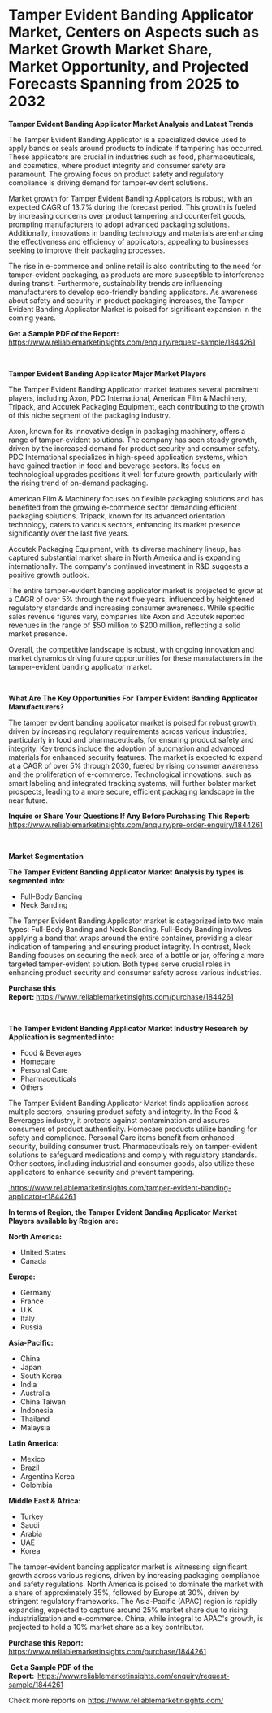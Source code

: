 <p><h1>Tamper Evident Banding Applicator Market, Centers on Aspects such as Market Growth Market Share, Market Opportunity, and Projected Forecasts Spanning from 2025 to 2032</h1></p><p><strong>Tamper Evident Banding Applicator Market Analysis and Latest Trends</strong></p>
<p><p>The Tamper Evident Banding Applicator is a specialized device used to apply bands or seals around products to indicate if tampering has occurred. These applicators are crucial in industries such as food, pharmaceuticals, and cosmetics, where product integrity and consumer safety are paramount. The growing focus on product safety and regulatory compliance is driving demand for tamper-evident solutions.</p><p>Market growth for Tamper Evident Banding Applicators is robust, with an expected CAGR of 13.7% during the forecast period. This growth is fueled by increasing concerns over product tampering and counterfeit goods, prompting manufacturers to adopt advanced packaging solutions. Additionally, innovations in banding technology and materials are enhancing the effectiveness and efficiency of applicators, appealing to businesses seeking to improve their packaging processes. </p><p>The rise in e-commerce and online retail is also contributing to the need for tamper-evident packaging, as products are more susceptible to interference during transit. Furthermore, sustainability trends are influencing manufacturers to develop eco-friendly banding applicators. As awareness about safety and security in product packaging increases, the Tamper Evident Banding Applicator Market is poised for significant expansion in the coming years.</p></p>
<p><strong>Get a Sample PDF of the Report:&nbsp;</strong> <a href="https://www.reliablemarketinsights.com/enquiry/request-sample/1844261?utm_campaign=2819&utm_medium=2&utm_source=Github&utm_content=ia&utm_term=28022025&utm_id=tamper-evident-banding-applicator">https://www.reliablemarketinsights.com/enquiry/request-sample/1844261</a></p>
<p>&nbsp;</p>
<p><strong>Tamper Evident Banding Applicator Major Market Players</strong></p>
<p><p>The Tamper Evident Banding Applicator market features several prominent players, including Axon, PDC International, American Film & Machinery, Tripack, and Accutek Packaging Equipment, each contributing to the growth of this niche segment of the packaging industry.</p><p>Axon, known for its innovative design in packaging machinery, offers a range of tamper-evident solutions. The company has seen steady growth, driven by the increased demand for product security and consumer safety. PDC International specializes in high-speed application systems, which have gained traction in food and beverage sectors. Its focus on technological upgrades positions it well for future growth, particularly with the rising trend of on-demand packaging.</p><p>American Film & Machinery focuses on flexible packaging solutions and has benefited from the growing e-commerce sector demanding efficient packaging solutions. Tripack, known for its advanced orientation technology, caters to various sectors, enhancing its market presence significantly over the last five years.</p><p>Accutek Packaging Equipment, with its diverse machinery lineup, has captured substantial market share in North America and is expanding internationally. The company's continued investment in R&D suggests a positive growth outlook.</p><p>The entire tamper-evident banding applicator market is projected to grow at a CAGR of over 5% through the next five years, influenced by heightened regulatory standards and increasing consumer awareness. While specific sales revenue figures vary, companies like Axon and Accutek reported revenues in the range of $50 million to $200 million, reflecting a solid market presence.</p><p>Overall, the competitive landscape is robust, with ongoing innovation and market dynamics driving future opportunities for these manufacturers in the tamper-evident banding applicator market.</p></p>
<p>&nbsp;</p>
<p><strong>What Are The Key Opportunities For Tamper Evident Banding Applicator Manufacturers?</strong></p>
<p><p>The tamper evident banding applicator market is poised for robust growth, driven by increasing regulatory requirements across various industries, particularly in food and pharmaceuticals, for ensuring product safety and integrity. Key trends include the adoption of automation and advanced materials for enhanced security features. The market is expected to expand at a CAGR of over 5% through 2030, fueled by rising consumer awareness and the proliferation of e-commerce. Technological innovations, such as smart labeling and integrated tracking systems, will further bolster market prospects, leading to a more secure, efficient packaging landscape in the near future.</p></p>
<p><strong>Inquire or Share Your Questions If Any Before Purchasing This Report:</strong> <a href="https://www.reliablemarketinsights.com/enquiry/pre-order-enquiry/1844261?utm_campaign=2819&utm_medium=2&utm_source=Github&utm_content=ia&utm_term=28022025&utm_id=tamper-evident-banding-applicator">https://www.reliablemarketinsights.com/enquiry/pre-order-enquiry/1844261</a></p>
<p>&nbsp;</p>
<p><strong>Market Segmentation</strong></p>
<p><strong>The Tamper Evident Banding Applicator Market Analysis by types is segmented into:</strong></p>
<p><ul><li>Full-Body Banding</li><li>Neck Banding</li></ul></p>
<p><p>The Tamper Evident Banding Applicator market is categorized into two main types: Full-Body Banding and Neck Banding. Full-Body Banding involves applying a band that wraps around the entire container, providing a clear indication of tampering and ensuring product integrity. In contrast, Neck Banding focuses on securing the neck area of a bottle or jar, offering a more targeted tamper-evident solution. Both types serve crucial roles in enhancing product security and consumer safety across various industries.</p></p>
<p><strong>Purchase this Report:&nbsp;</strong><a href="https://www.reliablemarketinsights.com/purchase/1844261?utm_campaign=2819&utm_medium=2&utm_source=Github&utm_content=ia&utm_term=28022025&utm_id=tamper-evident-banding-applicator">https://www.reliablemarketinsights.com/purchase/1844261</a></p>
<p>&nbsp;</p>
<p><strong>The Tamper Evident Banding Applicator Market Industry Research by Application is segmented into:</strong></p>
<p><ul><li>Food & Beverages</li><li>Homecare</li><li>Personal Care</li><li>Pharmaceuticals</li><li>Others</li></ul></p>
<p><p>The Tamper Evident Banding Applicator Market finds application across multiple sectors, ensuring product safety and integrity. In the Food & Beverages industry, it protects against contamination and assures consumers of product authenticity. Homecare products utilize banding for safety and compliance. Personal Care items benefit from enhanced security, building consumer trust. Pharmaceuticals rely on tamper-evident solutions to safeguard medications and comply with regulatory standards. Other sectors, including industrial and consumer goods, also utilize these applicators to enhance security and prevent tampering.</p></p>
<p><a href="https://www.reliablemarketinsights.com/tamper-evident-banding-applicator-r1844261?utm_campaign=2819&utm_medium=2&utm_source=Github&utm_content=ia&utm_term=28022025&utm_id=tamper-evident-banding-applicator">&nbsp;https://www.reliablemarketinsights.com/tamper-evident-banding-applicator-r1844261</a></p>
<p><strong>In terms of Region, the Tamper Evident Banding Applicator Market Players available by Region are:</strong></p>
<p>
    <p> <strong> North America: </strong>
        <ul>
            <li>United States</li>
            <li>Canada</li>
        </ul>
        </p> 
    <p> <strong> Europe: </strong>
        <ul>
            <li>Germany</li>
            <li>France</li>
            <li>U.K.</li>
            <li>Italy</li>
            <li>Russia</li>
        </ul>
        </p> 
    <p> <strong> Asia-Pacific: </strong>
        <ul>
            <li>China</li>
            <li>Japan</li>
            <li>South Korea</li>
            <li>India</li>
            <li>Australia</li>
            <li>China Taiwan</li>
            <li>Indonesia</li>
            <li>Thailand</li>
            <li>Malaysia</li>
        </ul>
        </p> 
    <p> <strong> Latin America: </strong>
        <ul>
            <li>Mexico</li>
            <li>Brazil</li>
            <li>Argentina Korea</li>
            <li>Colombia</li>
        </ul>
        </p> 
    <p> <strong> Middle East & Africa: </strong>
        <ul>
            <li>Turkey</li>
            <li>Saudi</li>
            <li>Arabia</li>
            <li>UAE</li>
            <li>Korea</li>
        </ul>
    </p>
    </p>
<p><p>The tamper-evident banding applicator market is witnessing significant growth across various regions, driven by increasing packaging compliance and safety regulations. North America is poised to dominate the market with a share of approximately 35%, followed by Europe at 30%, driven by stringent regulatory frameworks. The Asia-Pacific (APAC) region is rapidly expanding, expected to capture around 25% market share due to rising industrialization and e-commerce. China, while integral to APAC's growth, is projected to hold a 10% market share as a key contributor.</p></p>
<p><strong>Purchase this Report: </strong><a href="https://www.reliablemarketinsights.com/purchase/1844261?utm_campaign=2819&utm_medium=2&utm_source=Github&utm_content=ia&utm_term=28022025&utm_id=tamper-evident-banding-applicator">https://www.reliablemarketinsights.com/purchase/1844261</a></p>
<p>&nbsp;<strong>Get a Sample PDF of the Report:&nbsp;&nbsp;</strong><a href="https://www.reliablemarketinsights.com/enquiry/request-sample/1844261?utm_campaign=2819&utm_medium=2&utm_source=Github&utm_content=ia&utm_term=28022025&utm_id=tamper-evident-banding-applicator">https://www.reliablemarketinsights.com/enquiry/request-sample/1844261</a></p>
<p><strong></strong></p>
<p>Check more reports on <a href="https://www.reliablemarketinsights.com/?utm_campaign=2819&utm_medium=2&utm_source=Github&utm_content=ia&utm_term=28022025&utm_id=tamper-evident-banding-applicator">https://www.reliablemarketinsights.com/</a></p>